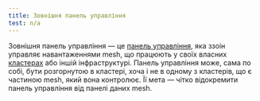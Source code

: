 ```yaml
---
title: Зовнішня панель управління
test: n/a
---
```


Зовнішня панель управління — це [панель управління](/docs/reference/glossary/#control-plane), яка ззоін управляє навантаженнями mesh, що працюють у своїх власних [кластерах](/docs/reference/glossary/#cluster) або іншій інфраструктурі. Панель управління може, сама по собі, бути розгорнутою в кластері, хоча і не в одному з кластерів, що є частиною mesh, який вона контролює. Її мета — чітко відокремити панель управління від панелі даних mesh.
